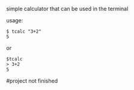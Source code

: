 simple calculator that can be used in the terminal

usage:
```
$ tcalc "3+2"
5
```
or
```
$tcalc
> 3+2
5
```

#project not finished
